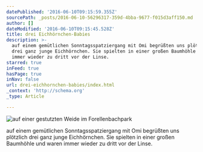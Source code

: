 ```yaml
---
datePublished: '2016-06-10T09:15:59.355Z'
sourcePath: _posts/2016-06-10-56296317-359d-4bba-9677-f015d3aff150.md
author: []
dateModified: '2016-06-10T09:15:45.528Z'
title: drei Eichhörnchen-Babies
description: >-
  auf einem gemütlichen Sonntagsspatziergang mit Omi begrüßten uns plötzlich
  drei ganz junge Eichhörnchen. Sie spielten in einer großen Baumhöhle und waren
  immer wieder zu dritt vor der Linse.
starred: true
inFeed: true
hasPage: true
inNav: false
url: drei-eichhornchen-babies/index.html
_context: 'http://schema.org'
_type: Article

---
```

![auf einer gestutzten Weide im Forellenbachpark](https://the-grid-user-content.s3-us-west-2.amazonaws.com/f9204a74-c7b1-454b-8bbe-5e48df3bbfff.jpg)

auf einem gemütlichen Sonntagsspatziergang mit Omi begrüßten uns plötzlich drei ganz junge Eichhörnchen. Sie spielten in einer großen Baumhöhle und waren immer wieder zu dritt vor der Linse.